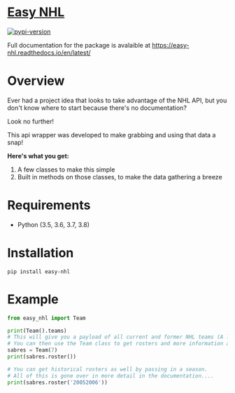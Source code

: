 # [Easy NHL][docs]

[![pypi-version]][pypi]

Full documentation for the package is avalaible at https://easy-nhl.readthedocs.io/en/latest/

# Overview

Ever had a project idea that looks to take advantage of the NHL API, but you don't know where to start
because there's no documentation?

Look no further!

This api wrapper was developed to make grabbing and using that data a snap!

**Here's what you get:**

1. A few classes to make this simple
2. Built in methods on those classes, to make the data gathering a breeze

# Requirements

- Python (3.5, 3.6, 3.7, 3.8)

# Installation

`pip install easy-nhl`

# Example
```python
from easy_nhl import Team

print(Team().teams)
# This will give you a payload of all current and former NHL teams (A list of dicts). 
# You can then use the Team class to get rosters and more information as follows:
sabres = Team(7)
print(sabres.roster())

# You can get historical rosters as well by passing in a season.
# All of this is gone over in more detail in the documentation....
print(sabres.roster('20052006'))
```

[docs]: https://easy-nhl.readthedocs.io/en/latest/
[pypi-version]: https://img.shields.io/pypi/v/easy-nhl.svg
[pypi]: https://pypi.org/project/easy-nhl/